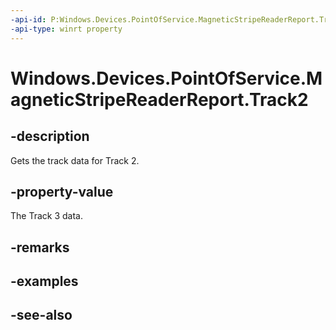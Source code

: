 ----api-id: P:Windows.Devices.PointOfService.MagneticStripeReaderReport.Track2
-api-type: winrt property
---<!-- Property syntaxpublic Windows.Devices.PointOfService.MagneticStripeReaderTrackData Track2 { get; }--># Windows.Devices.PointOfService.MagneticStripeReaderReport.Track2## -descriptionGets the track data for Track 2.## -property-valueThe Track 3 data.## -remarks## -examples## -see-also